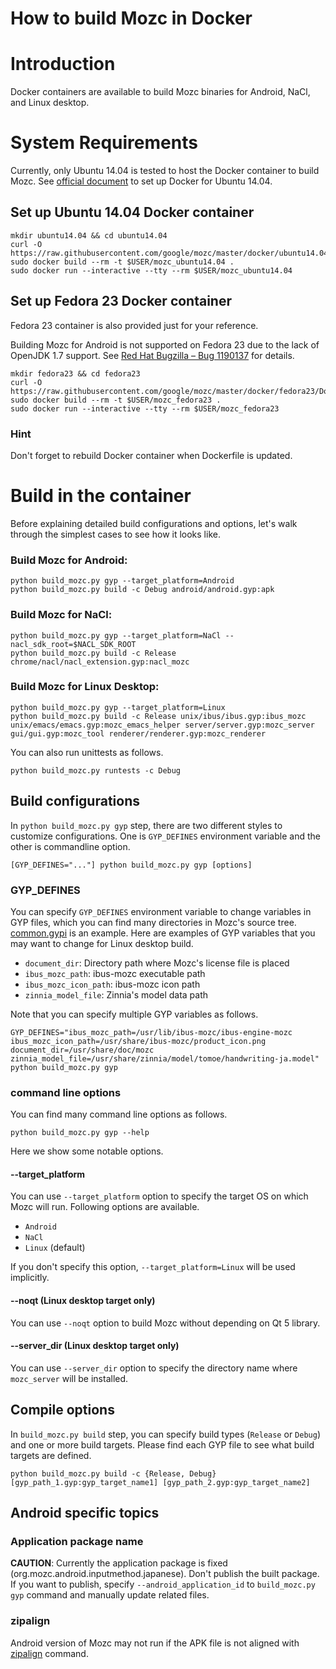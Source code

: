 How to build Mozc in Docker
===========================

# Introduction
Docker containers are available to build Mozc binaries for Android, NaCl, and Linux desktop.

# System Requirements
Currently, only Ubuntu 14.04 is tested to host the Docker container to build Mozc. See [official document](http://docs.docker.com/installation/ubuntulinux/#ubuntu-trusty-1404-lts-64-bit) to set up Docker for Ubuntu 14.04.

## Set up Ubuntu 14.04 Docker container

```
mkdir ubuntu14.04 && cd ubuntu14.04
curl -O https://raw.githubusercontent.com/google/mozc/master/docker/ubuntu14.04/Dockerfile
sudo docker build --rm -t $USER/mozc_ubuntu14.04 .
sudo docker run --interactive --tty --rm $USER/mozc_ubuntu14.04
```

## Set up Fedora 23 Docker container
Fedora 23 container is also provided just for your reference.

Building Mozc for Android is not supported on Fedora 23 due to the lack of OpenJDK 1.7 support.  See [Red Hat Bugzilla – Bug 1190137](https://bugzilla.redhat.com/show_bug.cgi?id=1190137) for details.
```
mkdir fedora23 && cd fedora23
curl -O https://raw.githubusercontent.com/google/mozc/master/docker/fedora23/Dockerfile
sudo docker build --rm -t $USER/mozc_fedora23 .
sudo docker run --interactive --tty --rm $USER/mozc_fedora23
```

### Hint
Don't forget to rebuild Docker container when Dockerfile is updated.

# Build in the container
Before explaining detailed build configurations and options, let's walk through the simplest cases to see how it looks like.

### Build Mozc for Android:

```
python build_mozc.py gyp --target_platform=Android
python build_mozc.py build -c Debug android/android.gyp:apk
```

### Build Mozc for NaCl:

```
python build_mozc.py gyp --target_platform=NaCl --nacl_sdk_root=$NACL_SDK_ROOT
python build_mozc.py build -c Release chrome/nacl/nacl_extension.gyp:nacl_mozc
```

### Build Mozc for Linux Desktop:

```
python build_mozc.py gyp --target_platform=Linux
python build_mozc.py build -c Release unix/ibus/ibus.gyp:ibus_mozc unix/emacs/emacs.gyp:mozc_emacs_helper server/server.gyp:mozc_server gui/gui.gyp:mozc_tool renderer/renderer.gyp:mozc_renderer
```

You can also run unittests as follows.

```
python build_mozc.py runtests -c Debug
```

## Build configurations
In `python build_mozc.py gyp` step, there are two different styles to customize configurations.  One is `GYP_DEFINES` environment variable and the other is commandline option.

```
[GYP_DEFINES="..."] python build_mozc.py gyp [options]
```

### GYP_DEFINES
You can specify `GYP_DEFINES` environment variable to change variables in GYP files, which you can find many directories in Mozc's source tree.  [common.gypi](../src/gyp/common.gypi) is an example.
Here are examples of GYP variables that you may want to change for Linux desktop build.

  * `document_dir`: Directory path where Mozc's license file is placed
  * `ibus_mozc_path`: ibus-mozc executable path
  * `ibus_mozc_icon_path`: ibus-mozc icon path
  * `zinnia_model_file`: Zinnia's model data path

Note that you can specify multiple GYP variables as follows.

```
GYP_DEFINES="ibus_mozc_path=/usr/lib/ibus-mozc/ibus-engine-mozc ibus_mozc_icon_path=/usr/share/ibus-mozc/product_icon.png document_dir=/usr/share/doc/mozc zinnia_model_file=/usr/share/zinnia/model/tomoe/handwriting-ja.model" python build_mozc.py gyp
```

### command line options
You can find many command line options as follows.  
```
python build_mozc.py gyp --help
```
Here we show some notable options.

#### --target_platform
You can use `--target_platform` option to specify the target OS on which Mozc will run.  Following options are available.

  * `Android`
  * `NaCl`
  * `Linux` (default)

If you don't specify this option, `--target_platform=Linux` will be used implicitly.

#### --noqt (Linux desktop target only)
You can use `--noqt` option to build Mozc without depending on Qt 5 library.

#### --server_dir (Linux desktop target only)
You can use `--server_dir` option to specify the directory name where `mozc_server` will be installed.

## Compile options
In `build_mozc.py build` step, you can specify build types (`Release` or `Debug`) and one or more build targets.  Please find each GYP file to see what build targets are defined.

```
python build_mozc.py build -c {Release, Debug} [gyp_path_1.gyp:gyp_target_name1] [gyp_path_2.gyp:gyp_target_name2] 
```

## Android specific topics

### Application package name

**CAUTION**: Currently the application package is fixed (org.mozc.android.inputmethod.japanese). Don't publish the built package. If you want to publish, specify `--android_application_id` to `build_mozc.py gyp` command and manually update related files.

### zipalign

Android version of Mozc may not run if the APK file is not aligned with [zipalign](https://developer.android.com/tools/help/zipalign.html) command.
